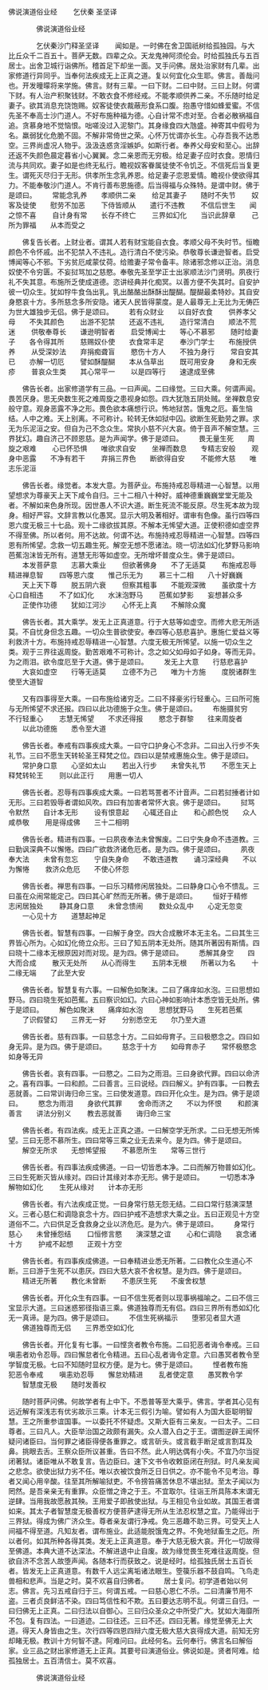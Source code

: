   佛说演道俗业经
　　乞伏秦 圣坚译




　　　　佛说演道俗业经

　　　　乞伏秦沙门释圣坚译
　　闻如是。一时佛在舍卫国祇树给孤独园。与大比丘众千二百五十。菩萨无数。四辈之众。天龙鬼神阿须伦会。时给孤独氏与五百居士。出舍卫城行诣佛所。稽首足下却坐一面。叉手问佛。居处治家财有几辈。出家修道行异同乎。当奉何法疾成无上正真之道。复以何宜化众生耶。佛言。善哉问也。开发曈曚将来学施。佛言。财有三辈。一曰下财。二曰中财。三曰上财。何谓下财。有人治产积聚钱财。不敢衣食不修经戒。不能孝顺供养二亲。不乐随时给足妻子。欲其消息充饶饱赐。奴客徒使衣裁蔽形食系口腹。抱愚守惜如蜂爱蜜。不信先圣不奉高士沙门道人。不好布施种福为德。心自计常不虑对至。合者必散祸福自追。贪慕身地不觉恼恨。咄嗟没过入泥黎门。其身缘食四大虺盛。神寄其中假号为名。羸弱犹化危脆不固。不解非常倚世之荣。心怀万忧谓亦长生。心存吾我不达悉空。三界尚虚况人物乎。汲汲迭惑贪淫嫉妒。如斯行者。奉养父母安和至心。出辞还返不失颜色晨定暮省小心翼翼。念二亲恩而无穷极。给足妻子应时衣食。恩情归流与共同欢。妻子如是也终无私行。瞻视奴客眷属徒使不令饥乏。不信死后当复更生。谓死灭尽归于无形。供孝所生念乳养恩。给足妻子恋恩爱情。瞻视仆使欲得其力。不能奉敬沙门道人。不肯行善布恩施德。后当得福与众殊特。是谓中财。佛于是颂曰。
　　常能念乳养　　孝顺供二亲
　　给足其妻子　　随时不失节
　　奴客及徒使　　慰劳不加恶
　　下侍皆顺从　　遣行不违教
　　不信后世生　　闻之惊不喜
　　自计身有常　　长存不终亡
　　三界如幻化　　当识此辞章
　　己所为罪福　　从本而受之

　　佛复告长者。上财业者。谓其人若有财宝能自衣食。孝顺父母不失时节。恒瞻颜色不令怀戚。出不犯禁入不违礼。造行清白不使污染。恭敬尊长谦逊智者。启受博闻等心不邪。下劣贫厄咸蒙仗荷。给赡妻子常令备丰。除诸邪念修以正治。消息奴使不令穷匮。不妄挝骂加之慈愍。奉敬先圣至学正士出家顺法沙门贤明。夙夜行礼不失其意。布施所乏使成道德。恣讲经典并化痴冥。以善方便不失其时。自安护彼一切众生。犹如牸牛食刍出乳。乳出酪酪出酥酥出醍醐。醍醐最柔特妙。其自安身愍哀十方。多所慈念多所安隐。诸天人民皆得蒙度。是人最尊无上无比为无俦匹为世大雄独步无侣。佛于是颂曰。
　　若有众财业　　以自好衣食
　　供养孝父母　　不失其颜色
　　出游不犯禁　　还返不违礼
　　造行常清白　　顺法不荒迷
　　供敬奉尊长　　谦逊明智者
　　启受博闻士　　等心不慕邪
　　随时给妻子　　各令得其所
　　慈赐奴仆使　　衣食常丰足
　　奉沙门学士　　布施授供养
　　从受深妙法　　弃捐痴聋盲
　　愍伤十方人　　不独为身行
　　常自安其已　　亦解一切厄
　　譬如酥醍醐　　本从刍草出
　　既可用安身　　身和无疾疹
　　普哀众生类　　其心常平一
　　以是四等行　　速逮成至佛

　　佛告长者。出家修道学有三品。一曰声闻。二曰缘觉。三曰大乘。何谓声闻。畏苦厌身。思无央数生死之难周旋之患视身如怨。四大犹虺五阴处贼。坐禅数息安般守意。观身恶露不净之形。畏色欲本痛想行识。怖地狱苦。饿鬼之厄。畜生恼结。人中之难。天上别离。不可称计。轮转无休如狱中囚。欲断生死勤劳之罪。求无为乐泥洹之安。但自为己不念众生。常执小慈不兴大哀。倚于音声不解空慧。三界犹幻。趣自济己不顾恩慈。是为声闻学。佛于是颂曰。
　　畏无量生死　　周旋之艰难
　　心已怀恐惧　　唯欲求自安
　　坐禅而数息　　专精志安般
　　观身中恶露　　不净有若干
　　弃捐三界色　　断欲得自安
　　不能修大慈　　唯志乐泥洹

　　佛告长者。缘觉者。本发大意。为菩萨业。布施持戒忍辱精进一心智慧。以用望想求为尊豪天上天下咸令自归。三十二相八十种好。威神德重巍巍堂堂无能及者。不解如来色身所现。因世愚人不识大道。断生死流不能反原。尽生死本故为现身。相好严容。文辞言教以化愚冥。显示大明及著相好。谓审有色像。虽行四等四恩六度无极三十七品。观十二缘欲拔其原。不解本无悕望大道。正使积德如虚空界不得至佛。所以者何。用不达故。何谓不达。布施持戒忍辱精进一心智慧。四等四恩有所悕望。念救一切五趣生死。解空无想不愿诸法。晓一切法如幻化梦野马影响芭蕉泡沫皆无所有。道慧无形等如虚空。无所增坏普度众生。佛于是颂曰。
　　本发菩萨意　　志慕大乘业
　　但欲著佛身　　不了无适莫
　　布施戒忍辱　　精进禅息智
　　四等恩六度　　惟己乐无为
　　慕三十二相　　八十好巍巍
　　天上天下尊　　脱五阴六衰
　　但察其粗事　　不能观深微
　　虽欲度十方　　心口自相违
　　不了如幻化　　水沫泡野马
　　芭蕉如梦影　　妄想甚众多
　　正使作功德　　犹如江河沙
　　心怀无上真　　不解除众魔

　　佛告长者。其大乘学。发无上正真道意。行于大慈等如虚空。而修大悲无所适莫。不自忧身但念五趣。一切众生普欲使安。奉四等心慈悲喜护。惠施仁爱益义等利救济十方。布施持戒忍辱精进一心智慧。六度无极无所悕望。以施一切众生之类。观于三界往返周旋。勤苦艰难不可称计。念之如父如母如子如身。等而无异。为之雨泪。欲令度厄至于大道。佛于是颂曰。
　　发无上大意　　行慈悲喜护
　　大哀如虚空　　行等无适莫
　　立德不为己　　唯为十方施
　　度脱诸群生　　使至大道智

　　又有四事得至大乘。一曰布施给诸穷乏。二曰不择豪劣行轻重心。三曰所可施与无所悕望不求还报。四曰以此功德施于众生。佛于是颂曰。
　　布施摄贫穷　　不行轻重心
　　志慧无悕望　　不求还得报
　　愍念于群黎　　往来周旋者
　　以此功德施　　悉令至大道

　　佛告长者。奉戒有四事疾成大乘。一曰守口护身心不念非。二曰出入行步不失礼节。三曰不愿生天转轮圣王释梵之位。四曰以是禁戒惠施众生。佛于是颂曰。
　　常护身口意　　心坚如太山
　　若出入行步　　未曾失礼节
　　不愿生天上　　释梵转轮王
　　则以此正行　　用惠一切人

　　佛告长者。忍辱有四事疾成大乘。一曰若骂詈者不计音声。二曰若挝捶者计如无形。三曰若毁辱者谓如风吹。四曰有加害者常怀大哀。佛于是颂曰。
　　挝骂令默然　　自计本无形
　　设有恨意起　　心辄还自止
　　和心颜色悦　　众人咸恭敬
　　用是得成佛　　三十二相明

　　佛告长者。精进有四事。一曰夙夜奉法未曾懈废。二曰宁失身命不违道教。三曰勤讽深典不以懈惓。四曰广欲救济诸危厄者。是为四。佛于是颂曰。
　　夙夜奉大法　　未曾有忽忘
　　宁自失身命　　不敢违道教
　　诵习深经典　　不以为懈惓
　　救济众危厄　　不使心怀怨

　　佛告长者。禅思有四事。一曰乐习精修闲居独处。二曰静身口心令不愦乱。三曰虽在众闹常能定己。四曰其心旷然而无所著。佛于是颂曰。
　　恒好于精修　　志闲居独处
　　静其身口意　　未曾念愦闹
　　数处众乱中　　心定无忽变
　　一心见十方　　道慧起神足

　　佛告长者。智慧有四事。一曰解于身空。四大合成散坏本无主名。二曰其生三界皆心所为。心如幻化倚立众形。三曰了知五阴本无处所。随其所著因有斯情。四曰晓十二缘本无根原因对而对现。是为四。佛于是颂曰。
　　悉解其身空　　四大而合成
　　散灭无处所　　从心而得生
　　五阴本无根　　所著以为名
　　十二缘无端　　了此至大安

　　佛告长者。智慧复有六事。一曰解色如聚沫。二曰了痛痒如水泡。三曰思想如野马。四曰晓生死如芭蕉。五曰察识如幻。六曰心神如影响计本悉空皆无处所。佛于是颂曰。
　　解色如聚沫　　痛痒如水泡
　　思想犹野马　　生死若芭蕉
　　了识假譬幻　　三界无一好
　　分别悉空无　　尔乃至大道

　　佛告长者。慈有四事。一曰慈念十方。二曰如母育子。三曰极愍念之。四曰如身无异。是为四。佛于是颂曰。
　　慈念于十方　　如母育赤子
　　常怀极愍念　　如身等无异

　　佛告长者。哀有四事。一曰愍之。二曰为之雨泪。三曰身欲代罪。四曰以命济之。喜有四事。一曰和颜。二曰善言。三曰说经。四曰解义。护有四事。一曰教去恶就善。二曰常训诲归命三宝。三曰使发道意。四曰开化众生。是为四。佛于是颂曰。
　　愍念为雨泪　　身欲代其罪
　　舍命而济之　　不以为怀恨
　　和颜演善言　　讲法分别义
　　教去恶就善　　诲归命三宝

　　佛告长者。有四法疾。成无上正真之道。一曰解空学无所求。二曰无想无所悕望。三曰无愿不慕所生。四曰常等三乘之业无去来今。是为四。佛于是颂曰。
　　解空无所求　　无想悕望报
　　不慕愿所生　　常等三世行

　　佛告长者。有四事法疾成佛道。一曰一切皆悉本净。二曰而解万物普如幻化。三曰生死断灭皆从缘对。四曰计其缘对本亦无形。佛于是颂曰。
　　一切悉本净　　解物如幻化
　　生死从缘对　　计本亦无形

　　佛告长者。有六法疾成正觉。一曰身常行慈无怨无结。二曰口常行慈演深慧义。三者心慈仁和调隐哀念十方。四曰护戒不造想求大乘之业。五曰正观见十方空道俗不二。六曰供足乏食救身之业以济危厄。是为六。佛于是颂曰。
　　身常行慈心　　未曾捶怨结
　　口恒修言愍　　演深慧之谊
　　心和仁调隐　　哀念诸十方
　　护戒不起想　　正观十方空

　　佛告长者。有四事疾成佛道。一曰奉精进业悉无所著。二曰教化众生道心不断。三曰游于生死不以患厌。四曰大慈大哀不舍权慧。是为四。佛于是颂曰。
　　精进无所著　　教化未曾断
　　不患厌生死　　不废舍权慧

　　佛告长者。开化众生有四事。一曰不信生死者则以现事祸福喻之。二曰不信三宝显示大道。三曰迷惑邪径指语三乘。佛道独尊而无有侣。四曰三界所有悉如幻化无一真谛。是为四。佛于是颂曰。
　　不信生死祸福示　　堕邪见者显大道
　　佛道独尊而无侣　　三界悉空如幻化

　　佛告长者。开化复有七事。一曰悭贪者教令布施。二曰犯恶者诲令奉戒。三曰嗔恚者劝令忍辱。四曰懈怠者化令精进。五曰心乱者诲令定意。六曰愚冥者教令至学智度无极。七曰不知随时显权方便。是为七。佛于是颂曰。
　　悭者教布施　　犯恶令奉戒
　　嗔恚劝忍辱　　懈怠劝精进
　　乱者使定意　　愚冥教令学
　　智慧度无极　　随时发善权

　　随时菩萨问佛。何故学者有上中下。不悉普等至大乘乎。佛言。学者其心见有远近解有深浅志有优劣故示三乘。计本无三假引为喻。譬如有人为国大臣聪明智慧。王之所重参谊国事。一以委托不怀疑虑。又斯大臣有三亲友。一曰太子。二曰尊者。三曰凡人。大臣举治国之政颇有漏失。众人潜入白之于王。谓图逆辟王闻怀疑问诸臣曰。当何罪之诸臣得便各重罪之。或言斫头。或言截手断足或言割耳及鼻。挑眼去舌。王察众臣所议甚重。告曰不然。此人明达偶有小失。不宜乃尔当捉闭著狱。诸臣唯从不敢复言。告边臣曰。速下文书令收敕臣闭在刑狱。时凡亲友闻之悲念。欲使出狱力劣不任。唯以衣被饮食所乏日日供之。亦不能令不见考治。尊者又闻心用辛酸。往至其所解喻狱吏。不令搒笞痛苦休息不堪出狱。至太子闻以为罔然。是吾亲亲无有重罪。众臣憎之谗之于王。不宜取尔。往诣王所具陈本末谓无逆肆。当用我故愿赦其殃。王用爱子即赦使出狱。与王相见令业如故。其国王者谓如来。其太子者智慧度无极善权方便菩萨逮得无所从生法忍权慧之宜。乃能得出于三界狱。得成为佛广济众生。尊者亲友谓行净戒。免三恶趣不助三界。可受天上人间福不得至道。凡知友者。谓布施业。此适能脱饿鬼之界。不免地狱畜生之厄。所以者何。如其所种各得其类。发无上正真道意。奉于大慈无极大哀。开化一切故得至佛道。本典大道不达深法。不解进退中止自废。故为缘觉畏生死难往返周旋。但欲自济不念苦人故堕声闻。各随本行而获致之。说是经时。给孤独氏居士五百长者。皆发无上正真道意。有数千人远尘离垢诸法眼生。箜篌乐器不鼓自鸣。飞鸟走兽相和悲声。当是之时。莫不欢喜自归佛者。
　　居士复问。初学道者始以何志。佛言。先习五戒自归于三。何谓五戒。一曰慈心恩仁不杀。二曰清廉节用不盗。三者贞良鲜洁不染。四曰笃信性和不欺。五曰要达志明不乱。何谓三自归。一曰归佛无上正真。二曰归法以自御心。三曰归众圣众之中所受广大。犹如大海靡所不包。复有四法。一曰道迹。二曰往还。三曰不还。四曰无著。缘觉至佛无上大道。得天人身皆由之生。次行四等四恩四辩六度无极大慈大哀得成大道。前知无穷却睹无极。教训十方何智不逮。阿难问曰。此经何名。云何奉行。佛言名曰解俗家。业三品之财出家修道无上正真。其要号曰演道俗业。佛说如是。贤者阿难。给孤独居士。五百清信士。莫不欢喜。

　　　　佛说演道俗业经


